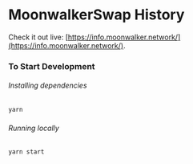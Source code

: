 # MoonwalkerSwap History

Check it out live: [https://info.moonwalker.network/](https://info.moonwalker.network/).

### To Start Development

###### Installing dependencies
```bash
yarn
```

###### Running locally
```bash
yarn start
```
